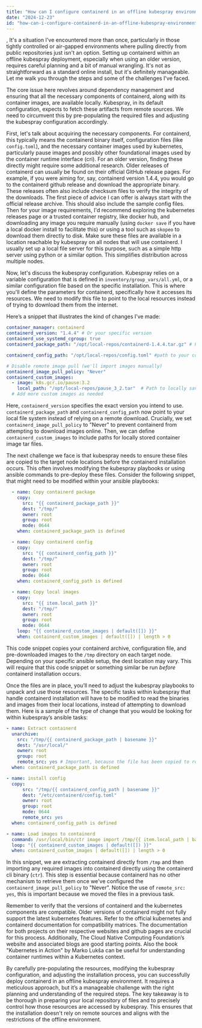 ```yaml
---
title: "How can I configure containerd in an offline kubespray environment using an older version?"
date: "2024-12-23"
id: "how-can-i-configure-containerd-in-an-offline-kubespray-environment-using-an-older-version"
---
```


,  It's a situation I've encountered more than once, particularly in those tightly controlled or air-gapped environments where pulling directly from public repositories just isn't an option. Setting up containerd within an offline kubespray deployment, especially when using an older version, requires careful planning and a bit of manual wrangling. It's not as straightforward as a standard online install, but it's definitely manageable. Let me walk you through the steps and some of the challenges I've faced.

The core issue here revolves around dependency management and ensuring that all the necessary components of containerd, along with its container images, are available locally. Kubespray, in its default configuration, expects to fetch these artifacts from remote sources. We need to circumvent this by pre-populating the required files and adjusting the kubespray configuration accordingly.

First, let's talk about acquiring the necessary components. For containerd, this typically means the containerd binary itself, configuration files (like `config.toml`), and the necessary container images used by kubernetes, particularly pause images and possibly other foundational images used by the container runtime interface (cri). For an older version, finding these directly might require some additional research. Older releases of containerd can usually be found on their official GitHub release pages. For example, if you were aiming for, say, containerd version 1.4.4, you would go to the containerd github release and download the appropriate binary. These releases often also include checksum files to verify the integrity of the downloads. The first piece of advice I can offer is always start with the official release archive. This should also include the sample config files. Then for your image requirements, I'd recommend exploring the kubernetes releases page or a trusted container registry, like docker hub, and downloading any image you require manually (using `docker save` if you have a local docker install to facilitate this) or using a tool such as `skopeo` to download them directly to disk. Make sure these files are available in a location reachable by kubespray on all nodes that will use containerd. I usually set up a local file server for this purpose, such as a simple http server using python or a similar option. This simplifies distribution across multiple nodes.

Now, let's discuss the kubespray configuration. Kubespray relies on a variable configuration that is defined in `inventory/group_vars/all.yml`, or a similar configuration file based on the specific installation. This is where you'll define the parameters for containerd, specifically how it accesses its resources. We need to modify this file to point to the local resources instead of trying to download them from the internet.

Here’s a snippet that illustrates the kind of changes I’ve made:

```yaml
container_manager: containerd
containerd_version: "1.4.4" # Or your specific version
containerd_use_systemd_cgroup: true
containerd_package_path: "/opt/local-repos/containerd-1.4.4.tar.gz" # Path to your containerd archive

containerd_config_path: "/opt/local-repos/config.toml" #path to your config file

# Disable remote image pull (we'll import images manually)
containerd_image_pull_policy: "Never"
containerd_custom_images:
  - image: k8s.gcr.io/pause:3.2
    local_path: "/opt/local-repos/pause_3_2.tar"  # Path to locally saved image tar file
  # Add more custom images as needed
```

Here, `containerd_version` specifies the exact version you intend to use. `containerd_package_path` and `containerd_config_path` now point to your local file system instead of relying on a remote download. Crucially, we set `containerd_image_pull_policy` to "Never" to prevent containerd from attempting to download images online. Then, we can define `containerd_custom_images` to include paths for locally stored container image tar files.

The next challenge we face is that kubespray needs to ensure these files are copied to the target node locations before the containerd installation occurs. This often involves modifying the kubespray playbooks or using ansible commands to pre-deploy these files. Consider the following snippet, that might need to be modified within your ansible playbooks:

```yaml
  - name: Copy containerd package
    copy:
      src: "{{ containerd_package_path }}"
      dest: "/tmp/"
      owner: root
      group: root
      mode: 0644
    when: containerd_package_path is defined

  - name: Copy containerd config
    copy:
      src: "{{ containerd_config_path }}"
      dest: "/tmp/"
      owner: root
      group: root
      mode: 0644
    when: containerd_config_path is defined

  - name: Copy local images
    copy:
      src: "{{ item.local_path }}"
      dest: "/tmp/"
      owner: root
      group: root
      mode: 0644
    loop: "{{ containerd_custom_images | default([]) }}"
    when: containerd_custom_images | default([]) | length > 0
```

This code snippet copies your containerd archive, configuration file, and pre-downloaded images to the `/tmp` directory on each target node. Depending on your specific ansible setup, the dest location may vary. This will require that this code snippet or something similar be run *before* containerd installation occurs.

Once the files are in place, you’ll need to adjust the kubespray playbooks to unpack and use those resources. The specific tasks within kubespray that handle containerd installation will have to be modified to read the binaries and images from their local locations, instead of attempting to download them. Here is a sample of the type of change that you would be looking for within kubespray’s ansible tasks:

```yaml
- name: Extract containerd
  unarchive:
    src: "/tmp/{{ containerd_package_path | basename }}"
    dest: "/usr/local/"
    owner: root
    group: root
    remote_src: yes # Important, because the file has been copied to remote
  when: containerd_package_path is defined

- name: install config
  copy:
      src: "/tmp/{{ containerd_config_path | basename }}"
      dest: "/etc/containerd/config.toml"
      owner: root
      group: root
      mode: 0644
      remote_src: yes
  when: containerd_config_path is defined

- name: Load images to containerd
  command: /usr/local/bin/ctr image import /tmp/{{ item.local_path | basename }}
  loop: "{{ containerd_custom_images | default([]) }}"
  when: containerd_custom_images | default([]) | length > 0

```

In this snippet, we are extracting containerd directly from `/tmp` and then importing any required images into containerd directly using the containerd cli binary (`ctr`). This step is essential because containerd has no other mechanism to retrieve them once we've configured the `containerd_image_pull_policy` to "Never". Notice the use of `remote_src: yes`, this is important because we moved the files in a previous task.

Remember to verify that the versions of containerd and the kubernetes components are compatible. Older versions of containerd might not fully support the latest kubernetes features. Refer to the official kubernetes and containerd documentation for compatibility matrices. The documentation for both projects on their respective websites and github pages are crucial for this process. Additionally, The Cloud Native Computing Foundation’s website and associated blogs are good starting points. Also the book "Kubernetes in Action" by Marko Lukša can be useful for understanding container runtimes within a Kubernetes context.

By carefully pre-populating the resources, modifying the kubespray configuration, and adjusting the installation process, you can successfully deploy containerd in an offline kubespray environment. It requires a meticulous approach, but it’s a manageable challenge with the right planning and understanding of the required steps. The key takeaway is to be thorough in preparing your local repository of files and to precisely control how those resources are accessed by kubespray. This ensures that the installation doesn't rely on remote sources and aligns with the restrictions of the offline environment.

